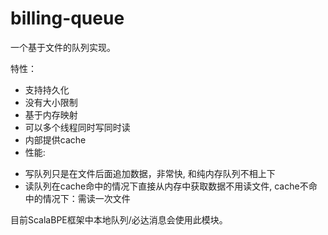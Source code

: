 # billing-queue

一个基于文件的队列实现。

特性：

* 支持持久化
* 没有大小限制
* 基于内存映射
* 可以多个线程同时写同时读
* 内部提供cache
* 性能:

+ 写队列只是在文件后面追加数据，非常快, 和纯内存队列不相上下
+ 读队列在cache命中的情况下直接从内存中获取数据不用读文件, cache不命中的情况下：需读一次文件

目前ScalaBPE框架中本地队列/必达消息会使用此模块。


